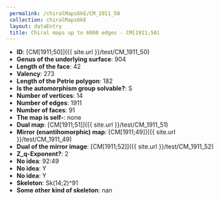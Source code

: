 ```yaml
--- 
 permalink: /chiralMaps6kE/CM_1911_50 
 collection: chiralMaps6kE
 layout: dataEntry
 title: Chiral maps up to 6000 edges - CM[1911;50]
---
```


- **ID**: [CM[1911;50]]({{ site.url }}/test/CM_1911_50)
- **Genus of the underlying surface**: 904
- **Length of the face**: 42
- **Valency**: 273
- **Length of the Petrie polygon**: 182
- **Is the automorphism group solvable?**: S
- **Number of vertices**: 14
- **Number of edges**: 1911
- **Number of faces**: 91
- **The map is self-**: none
- **Dual map**: [CM[1911;51]]({{ site.url }}/test/CM_1911_51)
- **Mirror (enantihomorphic) map**: [CM[1911;49]]({{ site.url }}/test/CM_1911_49)
- **Dual of the mirror image**: [CM[1911;52]]({{ site.url }}/test/CM_1911_52)
- **Z_q-Exponent?**: 2
- **No idea**:  92:49
- **No idea**: Y
- **No idea**: Y
- **Skeleton**: Sk(14;2)^91
- **Some other kind of skeleton**: nan
